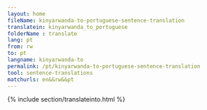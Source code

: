 ```yaml
---
layout: home
fileName: kinyarwanda-to-portuguese-sentence-translation
translatein: kinyarwanda_to_portuguese
folderName : translate
lang: pt
from: rw
to: pt
langname: kinyarwanda-to
permalink: /pt/kinyarwanda-to-portuguese-sentence-translation
tool: sentence-translations
matchurls: en&&rw&&pt
---
```

{% include section/translateinto.html %}

